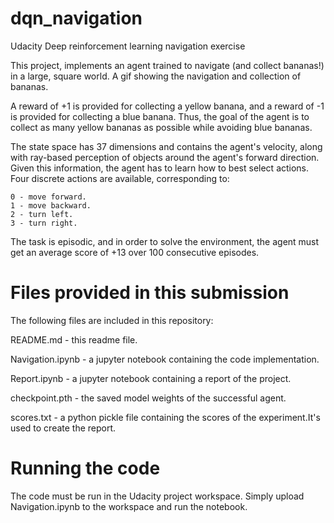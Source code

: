 # dqn_navigation
Udacity Deep reinforcement learning navigation exercise

This project, implements an agent trained to navigate (and collect bananas!) in a large, square world.
A gif showing the navigation and collection of bananas.

A reward of +1 is provided for collecting a yellow banana, and a reward of -1 is provided for collecting a blue banana. Thus, the goal of the agent is to collect as many yellow bananas as possible while avoiding blue bananas.

The state space has 37 dimensions and contains the agent's velocity, along with ray-based perception of objects around the agent's forward direction. Given this information, the agent has to learn how to best select actions. Four discrete actions are available, corresponding to:

    0 - move forward.
    1 - move backward.
    2 - turn left.
    3 - turn right.

The task is episodic, and in order to solve the environment, the agent must get an average score of +13 over 100 consecutive episodes.

# Files provided in this submission
The following files are included in this repository:
  
README.md         - this readme file.

Navigation.ipynb  - a jupyter notebook containing the code implementation.

Report.ipynb      - a jupyter notebook containing a report of the project.

checkpoint.pth    - the saved model weights of the successful agent.

scores.txt        - a python pickle file containing the scores of the experiment.It's used to create the report.


# Running the code
The code must be run in the Udacity project workspace.
Simply upload Navigation.ipynb to the workspace and run the notebook. 
